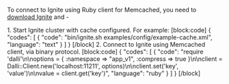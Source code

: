 To connect to Ignite using Ruby client for Memcached, you need to [download Ignite](https://ignite.incubator.apache.org/download.html) and - 

1\. Start Ignite cluster with cache configured. For example:
[block:code]
{
  "codes": [
    {
      "code": "bin/ignite.sh examples/config/example-cache.xml",
      "language": "text"
    }
  ]
}
[/block]
2\. Connect to Ignite using  Memcached client, via binary protocol.
[block:code]
{
  "codes": [
    {
      "code": "require 'dalli'\n\noptions = { :namespace => \"app_v1\", :compress => true }\n\nclient = Dalli::Client.new('localhost:11211', options)\n\nclient.set('key', 'value')\n\nvalue = client.get('key')",
      "language": "ruby"
    }
  ]
}
[/block]